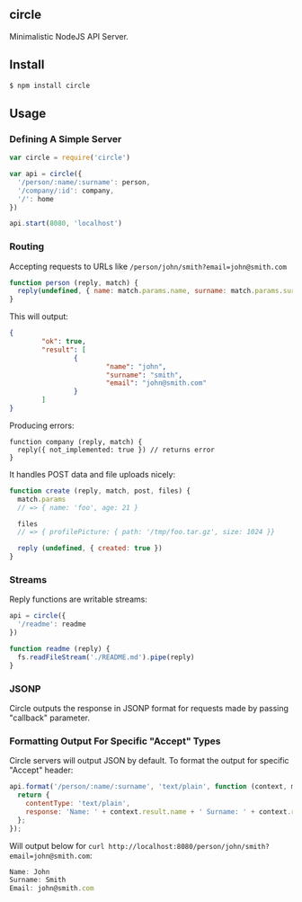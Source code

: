 ## circle

Minimalistic NodeJS API Server.

## Install

```bash
$ npm install circle
```

## Usage

### Defining A Simple Server

```js
var circle = require('circle')

var api = circle({
  '/person/:name/:surname': person,
  '/company/:id': company,
  '/': home
})

api.start(8080, 'localhost')
```

### Routing

Accepting requests to URLs like `/person/john/smith?email=john@smith.com`

```js
function person (reply, match) {
  reply(undefined, { name: match.params.name, surname: match.params.surname, email: match.params.query.email })
}
```

This will output:

```json
{
        "ok": true,
        "result": [
                {
                        "name": "john",
                        "surname": "smith",
                        "email": "john@smith.com"
                }
        ]
}
```

Producing errors:

```
function company (reply, match) {
  reply({ not_implemented: true }) // returns error
}
```

It handles POST data and file uploads nicely:

```js
function create (reply, match, post, files) {
  match.params
  // => { name: 'foo', age: 21 }

  files
  // => { profilePicture: { path: '/tmp/foo.tar.gz', size: 1024 }}

  reply (undefined, { created: true })
}
```

### Streams

Reply functions are writable streams:

```js
api = circle({
  '/readme': readme
})

function readme (reply) {
  fs.readFileStream('./README.md').pipe(reply)
}
```

### JSONP

Circle outputs the response in JSONP format for requests made by passing "callback" parameter.

### Formatting Output For Specific "Accept" Types

Circle servers will output JSON by default. To format the output for specific "Accept" header:

```js
api.format('/person/:name/:surname', 'text/plain', function (context, match) {
  return {
    contentType: 'text/plain',
    response: 'Name: ' + context.result.name + ' Surname: ' + context.result.surname
  };
});
```

Will output below for `curl http://localhost:8080/person/john/smith?email=john@smith.com`:

```js
Name: John
Surname: Smith
Email: john@smith.com
```
